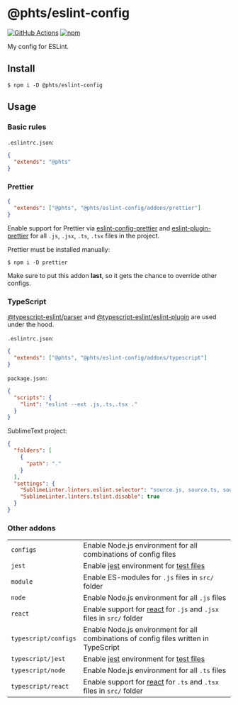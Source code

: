 # @phts/eslint-config

[![GitHub Actions](https://github.com/phts/eslint-config/workflows/Node%20CI/badge.svg)](https://github.com/phts/eslint-config)
[![npm](https://img.shields.io/npm/v/@phts/eslint-config.svg)](https://www.npmjs.com/package/@phts/eslint-config)

My config for ESLint.

## Install

```
$ npm i -D @phts/eslint-config
```

## Usage

### Basic rules

`.eslintrc.json`:

```json
{
  "extends": "@phts"
}
```

### Prettier

```json
{
  "extends": ["@phts", "@phts/eslint-config/addons/prettier"]
}
```

Enable support for Prettier via [eslint-config-prettier](https://www.npmjs.com/package/eslint-config-prettier) and [eslint-plugin-prettier](https://www.npmjs.com/package/eslint-plugin-prettier) for all `.js`, `.jsx`, `.ts`, `.tsx` files in the project.

Prettier must be installed manually:

```
$ npm i -D prettier
```

Make sure to put this addon **last**, so it gets the chance to override other configs.

### TypeScript

[@typescript-eslint/parser](https://github.com/typescript-eslint/typescript-eslint/tree/master/packages/parser)
and [@typescript-eslint/eslint-plugin](https://github.com/typescript-eslint/typescript-eslint/tree/master/packages/eslint-plugin) are used under the hood.

`.eslintrc.json`:

```json
{
  "extends": ["@phts", "@phts/eslint-config/addons/typescript"]
}
```

`package.json`:

```json
{
  "scripts": {
    "lint": "eslint --ext .js,.ts,.tsx ."
  }
}
```

SublimeText project:

```json
{
  "folders": [
    {
      "path": "."
    }
  ],
  "settings": {
    "SublimeLinter.linters.eslint.selector": "source.js, source.ts, source.tsx",
    "SublimeLinter.linters.tslint.disable": true
  }
}
```

### Other addons

<table>
  <tr>
    <td><code>configs</code></td>
    <td>Enable Node.js environment for all combinations of config files</td>
  </tr>
  <tr>
    <td><code>jest</code></td>
    <td>Enable <a href="https://jestjs.io/">jest</a> environment for <a href="https://jestjs.io/docs/en/configuration#testregex-string-array-string">test files</a></td>
  </tr>
  <tr>
    <td><code>module</code></td>
    <td>Enable ES-modules for <code>.js</code> files in <code>src/</code> folder</td>
  </tr>
  <tr>
    <td><code>node</code></td>
    <td>Enable Node.js environment for all <code>.js</code> files</td>
  </tr>
  <tr>
    <td><code>react</code></td>
    <td>Enable support for <a href="https://reactjs.org/">react</a> for <code>.js</code> and <code>.jsx</code> files in <code>src/</code> folder</td>
  </tr>
  <tr>
    <td><code>typescript/configs</code></td>
    <td>Enable Node.js environment for all combinations of config files written in TypeScript</td>
  </tr>
  <tr>
    <td><code>typescript/jest</code></td>
    <td>Enable <a href="https://jestjs.io/">jest</a> environment for <a href="https://jestjs.io/docs/en/configuration#testregex-string-array-string">test files</a></td>
  </tr>
  <tr>
    <td><code>typescript/node</code></td>
    <td>Enable Node.js environment for all <code>.ts</code> files</td>
  </tr>
  <tr>
    <td><code>typescript/react</code></td>
    <td>Enable support for <a href="https://reactjs.org/">react</a> for <code>.ts</code> and <code>.tsx</code> files in <code>src/</code> folder</td>
  </tr>
</table>
